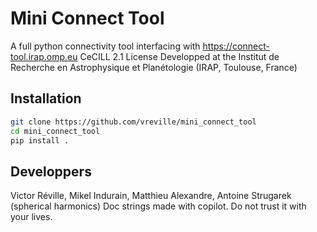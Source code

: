 # Mini Connect Tool

A full python connectivity tool interfacing with https://connect-tool.irap.omp.eu
CeCILL 2.1 License
Developped at the Institut de Recherche en Astrophysique et Planétologie (IRAP, Toulouse, France)

## Installation

```bash
git clone https://github.com/vreville/mini_connect_tool
cd mini_connect_tool
pip install .
```

## Developpers

Victor Réville, Mikel Indurain, Matthieu Alexandre, Antoine Strugarek (spherical harmonics)
Doc strings made with copilot. Do not trust it with your lives.






